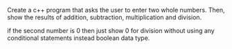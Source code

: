 Create a c++ program that asks the user to enter two whole numbers. Then, show the results of addition, subtraction, multiplication and division.

if the second number is 0 then just show 0 for division without using any conditional statements instead boolean data type.
